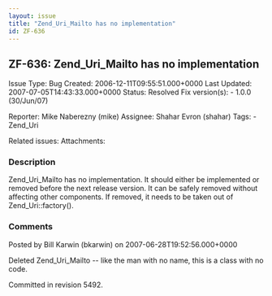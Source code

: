 ```yaml
---
layout: issue
title: "Zend_Uri_Mailto has no implementation"
id: ZF-636
---
```


ZF-636: Zend\_Uri\_Mailto has no implementation
-----------------------------------------------

 Issue Type: Bug Created: 2006-12-11T09:55:51.000+0000 Last Updated: 2007-07-05T14:43:33.000+0000 Status: Resolved Fix version(s): - 1.0.0 (30/Jun/07)
 
 Reporter:  Mike Naberezny (mike)  Assignee:  Shahar Evron (shahar)  Tags: - Zend\_Uri
 
 Related issues: 
 Attachments: 
### Description

Zend\_Uri\_Mailto has no implementation. It should either be implemented or removed before the next release version. It can be safely removed without affecting other components. If removed, it needs to be taken out of Zend\_Uri::factory().

 

 

### Comments

Posted by Bill Karwin (bkarwin) on 2007-06-28T19:52:56.000+0000

Deleted Zend\_Uri\_Mailto -- like the man with no name, this is a class with no code.

Committed in revision 5492.

 

 
